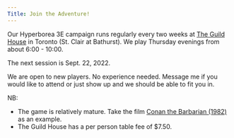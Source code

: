 ```yaml
---
Title: Join the Adventure!
---
```

Our Hyperborea 3E campaign runs regularly every two weeks at [The Guild House](https://theguildhouse.ca) in Toronto (St. Clair at Bathurst). We play Thursday evenings from about 6:00 - 10:00. 

The next session is Sept. 22, 2022.

We are open to new players. No experience needed. Message me if you would like to attend or just show up and we should be able to fit you in.

NB:
- The game is relatively mature. Take the film [Conan the Barbarian (1982)](https://en.wikipedia.org/wiki/Conan_the_Barbarian_(1982_film)) as an example.
- The Guild House has a per person table fee of $7.50.
